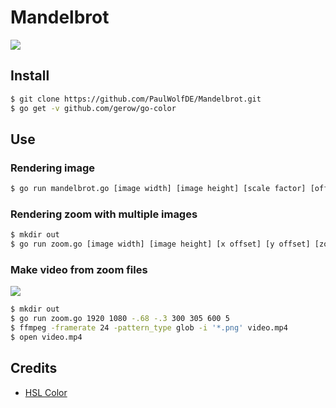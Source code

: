 # Mandelbrot

[<img src="https://img.shields.io/badge/License-GPL 3-important.svg">](https://gnu.org/licenses/gpl-3.0.html)

## Install

```sh
$ git clone https://github.com/PaulWolfDE/Mandelbrot.git
$ go get -v github.com/gerow/go-color
```

## Use

### Rendering image
```sh
$ go run mandelbrot.go [image width] [image height] [scale factor] [offset x] [offset y] [formula iterations] [color scheme] > mandelbrot.png
```

### Rendering zoom with multiple images
```sh
$ mkdir out
$ go run zoom.go [image width] [image height] [x offset] [y offset] [zoom iterations] [scale factor] [formula iterations] [color scheme]
```

### Make video from zoom files

[<img src="https://img.shields.io/badge/Rquirement-FFMPEG-blue.svg">](https://ffmpeg.org/)

```sh
$ mkdir out
$ go run zoom.go 1920 1080 -.68 -.3 300 305 600 5
$ ffmpeg -framerate 24 -pattern_type glob -i '*.png' video.mp4
$ open video.mp4
```

## Credits

- [HSL Color](https://github.com/gerow/go-color)